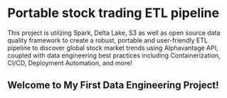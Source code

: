 # Portable stock trading ETL pipeline

This project is utilzing Spark, Delta Lake, S3 as well as open source data quality framework to create a robust, portable and user-friendly ETL pipeline to discover global stock market trends using Alphavantage API, 
coupled with data engineering best practices including Containerization, CI/CD, Deployment Automation, and more!

## Welcome to My First Data Engineering Project!